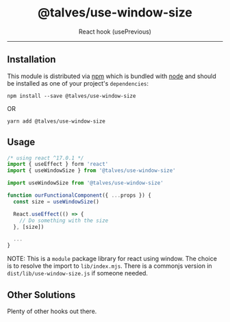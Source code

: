 <div align="center">
<h1>@talves/use-window-size</h1>
<p>React hook (usePrevious)</p>
</div>

<hr />

## Installation

This module is distributed via [npm][npm] which is bundled with [node][node] and
should be installed as one of your project's `dependencies`:

```
npm install --save @talves/use-window-size
```

OR

```
yarn add @talves/use-window-size
```

## Usage

```js
/* using react ^17.0.1 */
import { useEffect } form 'react'
import { useWindowSize } from '@talves/use-window-size'

import useWindowSize from '@talves/use-window-size'

function ourFunctionalComponent({ ...props }) {
  const size = useWindowSize()

  React.useEffect(() => {
    // Do something with the size
  }, [size])

  ...
}
```

NOTE: This is a `module` package library for react using window. The choice is to resolve the import to `lib/index.mjs`. There is a commonjs version in `dist/lib/use-window-size.js` if someone needed.

## Other Solutions

Plenty of other hooks out there.

[npm]: https://www.npmjs.com/
[node]: https://nodejs.org/
